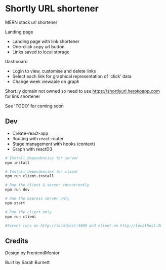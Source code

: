 # Shortly URL shortener

MERN stack url shortener

Landing page
- Landing page with link shortener
- One-click copy url button
- Links saved to local storage

Dashboard
- Login to view, customise and delete links
- Select each link for graphical representation of 'click' data
- Change week viewable on graph

Short.ly domain not owned so need to use https://shortlyurl.herokoapp.com for link shortener

See 'TODO' for coming soon

## Dev
- Create-react-app
- Routing with react-router
- Stage management with hooks (context)
- Graph with reactD3

``` bash
# Install dependencies for server
npm install

# Install dependencies for client
npm run client-install

# Run the client & server concurrently 
npm run dev - 

# Run the Express server only
npm start

# Run the client only
npm run client

#Server runs on http://localhost:5000 and client on http://localhost:3000
```


## Credits

Design by FrontendMentor

Built by Sarah Burnett